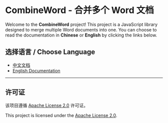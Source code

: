 # CombineWord - 合并多个 Word 文档

Welcome to the **CombineWord** project! This project is a JavaScript library designed to merge multiple Word documents into one. You can choose to read the documentation in **Chinese** or **English** by clicking the links below.

## 选择语言 / Choose Language

- [中文文档](README.zh.md)
- [English Documentation](README.en.md)

---

## 许可证

该项目遵循 [Apache License 2.0](https://www.apache.org/licenses/LICENSE-2.0) 许可证。

This project is licensed under the [Apache License 2.0](https://www.apache.org/licenses/LICENSE-2.0).
